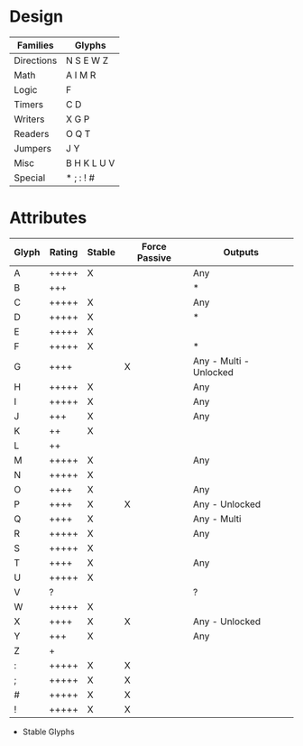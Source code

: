 # Design

| Families   | Glyphs     
| ---------- | ----------- 
| Directions | N S E W Z
| Math       | A I M R
| Logic      | F
| Timers     | C D
| Writers    | X G P
| Readers    | O Q T
| Jumpers    | J Y
| Misc       | B H K L U V
| Special    | * ; : ! #

# Attributes

| Glyph | Rating | Stable | Force Passive | Outputs
| ----- | ------ | ------ | ------------- | -------
| A     | +++++  | X      |               | Any
| B     | +++    |        |               | *
| C     | +++++  | X      |               | Any
| D     | +++++  | X      |               | *
| E     | +++++  | X      |               | 
| F     | +++++  | X      |               | *   
| G     | ++++   |        | X             | Any - Multi - Unlocked
| H     | +++++  | X      |               | Any
| I     | +++++  | X      |               | Any
| J     | +++    | X      |               | Any
| K     | ++     | X      |               | 
| L     | ++     |        |               | 
| M     | +++++  | X      |               | Any
| N     | +++++  | X      |               | 
| O     | ++++   | X      |               | Any
| P     | ++++   | X      | X             | Any - Unlocked
| Q     | ++++   | X      |               | Any - Multi
| R     | +++++  | X      |               | Any
| S     | +++++  | X      |               | 
| T     | ++++   | X      |               | Any
| U     | +++++  | X      |               | 
| V     | ?      |        |               | ?    
| W     | +++++  | X      |               | 
| X     | ++++   | X      | X             | Any - Unlocked
| Y     | +++    | X      |               | Any
| Z     | +      |        |               | 
| :     | +++++  | X      | X             | 
| ;     | +++++  | X      | X             | 
| #     | +++++  | X      | X             | 
| !     | +++++  | X      | X             | 

* Stable Glyphs